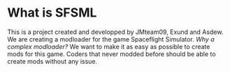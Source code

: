# What is SFSML<br>
This is a project created and developped by JMteam09, Exund and Asdew.
We are creating a modloader for the game Spaceflight Simulator.
_Why a complex modloader?_
We want to make it as easy as possible to create mods for this game.
Coders that never modded before should be able to create mods without any issue.
